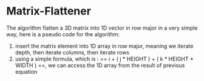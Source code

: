 # Matrix-Flattener

The algorithm flatten a 3D matrix into 1D vector in row major in a very simple way, here is a pseudo code for the algorithm: 
1. insert the matrix element into 1D array in row major, meaning we iterate depth, then iterate columns, then iterate rows
2. using a simple formula, which is : == i + ( j * HEIGHT ) + ( k * HEIGHT * WIDTH ) ==, we can access the 1D array from the result of previous equation
